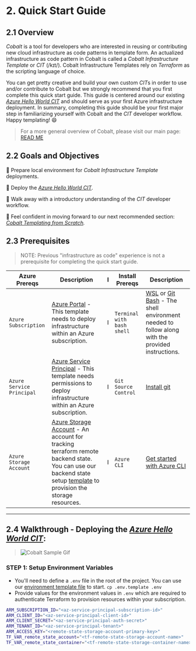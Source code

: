 # 2. Quick Start Guide

## 2.1 Overview

*Cobalt* is a tool for developers who are interested in reusing or contributing new cloud infrastructure as code patterns in template form. An actualized infrastructure as code pattern in Cobalt is called a *Cobalt Infrastructure Template* or *CIT* (/kɪt/). Cobalt Infrastructure Templates rely on *Terraform* as the scripting language of choice.

You can get pretty creative and build your own custom *CIT*s in order to use and/or contribute to Cobalt but we strongly recommend that you first complete this quick start guide. This guide is centered around our existing [*Azure Hello World CIT*](../infra/templates/az-hello-world/README.md "AZ Hello World - Cobalt Infrastructure Template") and should serve as your first Azure infrastructure deployment. In summary, completing this guide should be your first major step in familiarizing yourself with Cobalt and the *CIT* developer workflow. Happy templating! 😄

> For a more general overview of Cobalt, please visit our main page: [READ ME](https://github.com/microsoft/cobalt/blob/master/README.md "Main Cobalt Read Me")

## 2.2 Goals and Objectives

🔲 Prepare local environment for *Cobalt Infrastructure Template* deployments.

🔲 Deploy the [*Azure Hello World CIT*](../infra/templates/az-hello-world/README.md "AZ Hello World - Cobalt Infrastructure Template").

🔲 Walk away with a introductory understanding of the *CIT* developer workflow.

🔲 Feel confident in moving forward to our next recommended section: *[Cobalt Templating from Scratch](https://github.com/microsoft/cobalt/blob/master/docs/3_NEW_TEMPLATE.md).*

## 2.3 Prerequisites

> NOTE: Previous "infrastructure as code" experience is not a prerequisite for completing the quick start guide.

| Azure Prereqs | Description | I | Install Prereqs | Description |
|----------|--------------|-|----------|--------------|
| `Azure Subscription` | [Azure Portal](https://portal.azure.com/) - This template needs to deploy infrastructure within an Azure subscription.|I|`Terminal with bash shell`|[WSL](https://code.visualstudio.com/docs/remote/wsl) or [Git Bash](https://git-scm.com/downloads) - The shell environment needed to follow along with the provided instructions.|
|`Azure Service Principal`|[Azure Service Principal](https://docs.microsoft.com/en-us/azure/active-directory/develop/howto-create-service-principal-portal) - This template needs permissions to deploy infrastructure within an Azure subscription.|I|`Git Source Control`|[Install git](https://www.atlassian.com/git/tutorials/install-git)|
|`Azure Storage Account`|[Azure Storage Account](https://docs.microsoft.com/en-us/azure/storage/common/storage-account-overview) - An account for tracking terraform remote backend state. You can use our backend state setup [template](../infra/templates/backend-state-setup/README.md) to provision the storage resources.|I|`Azure CLI`|[Get started with Azure CLI](https://docs.microsoft.com/en-us/cli/azure/get-started-with-azure-cli?view=azure-cli-latest)|
---

## 2.4 Walkthrough - **Deploying the [_Azure Hello World CIT_](../infra/templates/az-hello-world/README.md)**:

> ![Cobalt Sample Gif](https://media.giphy.com/media/TJVF0piXxS1o4V44OD/giphy.gif)
<!--- These gifs will have screenshots from forking, terraform plan and apply, visit azure portal and visit app service url --->


### **STEP 1:** Setup Environment Variables

- You'll need to define a `.env` file in the root of the project. You can use our [environment template file](https://github.com/microsoft/cobalt/blob/master/.env.template) to start. `cp .env.template .env`
- Provide values for the environment values in `.env` which are required to authenticate Terraform to provision resources within your subscription.

```bash
ARM_SUBSCRIPTION_ID="<az-service-principal-subscription-id>"
ARM_CLIENT_ID="<az-service-principal-client-id>"
ARM_CLIENT_SECRET="<az-service-principal-auth-secret>"
ARM_TENANT_ID="<az-service-principal-tenant>"
ARM_ACCESS_KEY="<remote-state-storage-account-primary-key>"
TF_VAR_remote_state_account="<tf-remote-state-storage-account-name>"
TF_VAR_remote_state_container="<tf-remote-state-storage-container-name>"
```